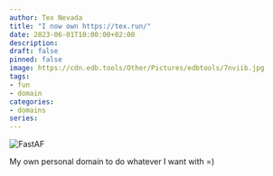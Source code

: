 ```yaml
---
author: Tex Nevada
title: "I now own https://tex.run/"
date: 2023-06-01T10:00:00+02:00
description: 
draft: false
pinned: false
image: https://cdn.edb.tools/Other/Pictures/edbtools/7nviib.jpg
tags:
- fun
- domain
categories:
- domains
series:
---
```


![FastAF](https://cdn.edb.tools/Other/Pictures/edbtools/7nviib.jpg)

My own personal domain to do whatever I want with =)